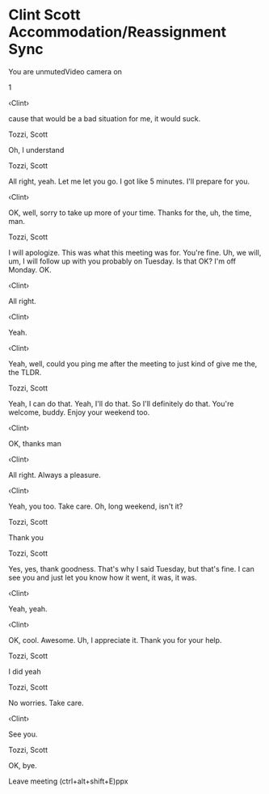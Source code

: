# Clint Scott Accommodation/Reassignment Sync

You are unmutedVideo camera on

1

‹Clint›

cause that would be a bad situation for me, it would suck.

Tozzi, Scott

Oh, I understand

Tozzi, Scott

All right, yeah. Let me let you go. I got like 5 minutes. I'll prepare for you.

‹Clint›

OK, well, sorry to take up more of your time. Thanks for the, uh, the time, man.

Tozzi, Scott

I will apologize. This was what this meeting was for. You're fine. Uh, we will, um, I will follow up with you probably on Tuesday. Is that OK? I'm off Monday. OK.

‹Clint›

All right.

‹Clint›

Yeah.

‹Clint›

Yeah, well, could you ping me after the meeting to just kind of give me the, the TLDR.

Tozzi, Scott

Yeah, I can do that. Yeah, I'll do that. So I'll definitely do that. You're welcome, buddy. Enjoy your weekend too.

‹Clint›

OK, thanks man

‹Clint›

All right. Always a pleasure.

‹Clint›

Yeah, you too. Take care. Oh, long weekend, isn't it?

Tozzi, Scott

Thank you

Tozzi, Scott

Yes, yes, thank goodness. That's why I said Tuesday, but that's fine. I can see you and just let you know how it went, it was, it was.

‹Clint›

Yeah, yeah.

‹Clint›

OK, cool. Awesome. Uh, I appreciate it. Thank you for your help.

Tozzi, Scott

I did yeah

Tozzi, Scott

No worries. Take care.

‹Clint›

See you.

Tozzi, Scott

OK, bye.

Leave meeting (ctrl+alt+shift+E)ppx